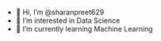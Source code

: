 - 👋 Hi, I’m @sharanpreet629
- 👀 I’m interested in Data Science
- 🌱 I’m currently learning Machine Learning


<!---
sharanpreet629/sharanpreet629 is a ✨ special ✨ repository because its `README.md` (this file) appears on your GitHub profile.
You can click the Preview link to take a look at your changes.
--->
